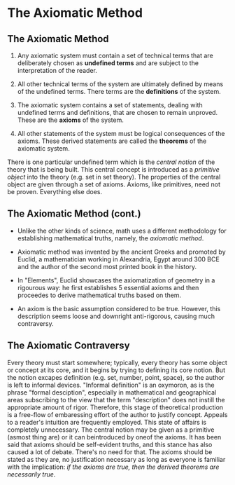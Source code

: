 # The Axiomatic Method

## The Axiomatic Method

1. Any axiomatic system must contain a set of technical terms that are deliberately chosen as **undefined terms** and are subject to the interpretation of the reader.

2. All other technical terms of the system are ultimately defined by means of the undefined terms. There terms are the **definitions** of the system.

3. The axiomatic system contains a set of statements, dealing with undefined terms and definitions, that are chosen to remain unproved. These are the **axioms** of the system.

4. All other statements of the system must be logical consequences of the axioms. These derived statements are called the **theorems** of the axiomatic system.

There is one particular undefined term which is the *central notion* of the theory that is being built. This central concept is introduced as a *primitive object* into the theory (e.g. set in set theory). The properties of the central object are given through a set of axioms. Axioms, like primitives, need not be proven. Everything else does.




## The Axiomatic Method (cont.)

* Unlike the other kinds of science, math uses a different methodology for establishing mathematical truths, namely, the *axiomatic method*.

* Axiomatic method was invented by the ancient Greeks and promoted by Euclid, a mathematician working in Alexandria, Egypt around 300 BCE and the author of the second most printed book in the history.

* In "Elements", Euclid showcases the axiomatization of geometry in a rigourous way: he first establishes 5 essential axioms and then proceedes to derive mathematical truths based on them.

* An axiom is the basic assumption considered to be true. However, this description seems loose and downright anti-rigorous, causing much contraversy.

## The Axiomatic Contraversy

Every theory must start somewhere; typically, every theory has some object or concept at its core, and it begins by trying to defining its core notion. But the notion excapes definition (e.g. set, number, point, space), so the author is left to informal devices. "Informal definition" is an oxymoron, as is the phrase "formal desciption", especially in mathematical and geographical areas subscribing to the view that the term "description" does not instill the appropriate amount of rigor. Therefore, this stage of theoretical production is a free-flow of embaressing effort of the author to justify concept. Appeals to a reader's intuition are frequently employed. This state of affairs is completely unnecessary. The central notion may be given as a primitive (asmost thing are) or it can beintroduced by oneof the axioms. It has been said that axioms should be self-evident truths, and this stance has also caused a lot of debate. There's no need for that. The axioms should be stated as they are, no justification necessary as long as everyone is familiar with the implication: *if the axioms are true, then the derived theorems are necessarily true*.
